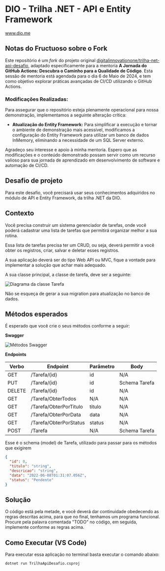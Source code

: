 # DIO - Trilha .NET - API e Entity Framework
www.dio.me

## Notas do Fructuoso sobre o Fork

Este repositório é um *fork* do projeto original [digitalinnovationone/trilha-net-api-desafio](https://github.com/digitalinnovationone/trilha-net-api-desafio), adaptado especificamente para a mentoria **A Jornada do GitHub Actions: Descubra o Caminho para a Qualidade de Código**. Esta sessão de mentoria está agendada para o dia 6 de Maio de 2024, e tem como objetivo explorar práticas avançadas de CI/CD utilizando o GitHub Actions.

### Modificações Realizadas:
Para assegurar que o repositório esteja plenamente operacional para nossa demonstração, implementamos a seguinte alteração crítica:

- **Atualização do Entity Framework:** Para simplificar a execução e tornar o ambiente de demonstração mais acessível, modificamos a configuração do Entity Framework para utilizar um banco de dados InMemory, eliminando a necessidade de um SQL Server externo.

Agradeço seu interesse e apoio à minha mentoria. Espero que as modificações e o conteúdo demonstrado possam servir como um recurso valioso para sua jornada de aprendizado em desenvolvimento de software e automação de CI/CD.


## Desafio de projeto
Para este desafio, você precisará usar seus conhecimentos adquiridos no módulo de API e Entity Framework, da trilha .NET da DIO.

## Contexto
Você precisa construir um sistema gerenciador de tarefas, onde você poderá cadastrar uma lista de tarefas que permitirá organizar melhor a sua rotina.

Essa lista de tarefas precisa ter um CRUD, ou seja, deverá permitir a você obter os registros, criar, salvar e deletar esses registros.

A sua aplicação deverá ser do tipo Web API ou MVC, fique a vontade para implementar a solução que achar mais adequado.

A sua classe principal, a classe de tarefa, deve ser a seguinte:

![Diagrama da classe Tarefa](diagrama.png)

Não se esqueça de gerar a sua migration para atualização no banco de dados.

## Métodos esperados
É esperado que você crie o seus métodos conforme a seguir:


**Swagger**


![Métodos Swagger](swagger.png)


**Endpoints**


| Verbo  | Endpoint                | Parâmetro | Body          |
|--------|-------------------------|-----------|---------------|
| GET    | /Tarefa/{id}            | id        | N/A           |
| PUT    | /Tarefa/{id}            | id        | Schema Tarefa |
| DELETE | /Tarefa/{id}            | id        | N/A           |
| GET    | /Tarefa/ObterTodos      | N/A       | N/A           |
| GET    | /Tarefa/ObterPorTitulo  | titulo    | N/A           |
| GET    | /Tarefa/ObterPorData    | data      | N/A           |
| GET    | /Tarefa/ObterPorStatus  | status    | N/A           |
| POST   | /Tarefa                 | N/A       | Schema Tarefa |

Esse é o schema (model) de Tarefa, utilizado para passar para os métodos que exigirem

```json
{
  "id": 0,
  "titulo": "string",
  "descricao": "string",
  "data": "2022-06-08T01:31:07.056Z",
  "status": "Pendente"
}
```


## Solução
O código está pela metade, e você deverá dar continuidade obedecendo as regras descritas acima, para que no final, tenhamos um programa funcional. Procure pela palavra comentada "TODO" no código, em seguida, implemente conforme as regras acima.


## Como Executar (VS Code)

Para executar essa aplicação no terminal basta executar o comando abaixo:

```bash
dotnet run TrilhaApiDesafio.csproj
```
